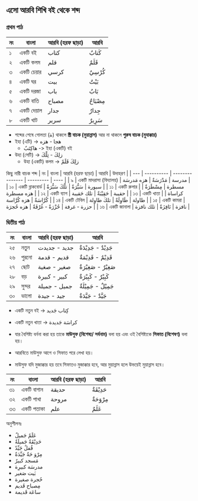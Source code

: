 ## এসো আরবি শিখি বই থেকে শব্দ

### প্রথম পাঠ

| নং  | বাংলা      | আরবি (হরফ ছাড়া) | আরবি      |
| --- | ---------- | --------------- | --------- |
| ১   | একটি বই    | كتاب            | كَتابٌ    |
| ২   | একটি কলম   | قلم             | قَلَمٌ    |
| ৩   | একটি চেয়ার | كرسي            | كُرْسِيٌ  |
| ৪   | একটি ঘর    | بيت             | بَيْتٌ    |
| ৫   | একটি দরজা  | باب             | بَابٌ     |
| ৬   | একটি বাতি  | مصباح           | مِصْبَاحٌ |
| ৭   | একটি দেয়াল | جدار            | جِدارٌ    |
| ৮   | একটি খাট   | سرير            | سَرِيرٌ   |

- শব্দের শেষে গোলতা (ة) থাকলে **স্ত্রী বাচক (মুয়ান্নাস)** আর না থাকলে **পুরুষ বাচক (মুযাক্কার)**
- ইহা (এটি) -> هجا - هزه
  - هاكِتَبٌ -> ইহা (একটি) বই
- উহা (সেটি) -> زلِكَ - تِلْكَ
  - উহা (একটি) কলম -> زلِكَ قَلَمٌ

কিছু নারী বাচক শব্দ
| নং | বাংলা | আরবি (হরফ ছাড়া) | আরবি | উদাহরণ |
| --- | ---------- | --------------- | --------- | ---- |
| ৯ | একটি মাদরাসা (বিদ্যালয়) | مدرسة | مَدْرَسَةٌ | هزه مَدرسَة |
| ১০ | একটি ব্লাকবোর্ড | سبورة | سَبُّرَةٌ | تلْكَ سَبُّرَةٌ |
| ১১ | একটি রুলার | مسطرة | مِسْطَرَةٌ | هزه مسطرة |
| ১২ | একটি ব্যাগ | حقيبة | حَقِيْبَةٌ | تلك حَقيبة |
| ১৩ | একটি খাতা | كراساة | كُرَّاسَةٌ | هزه كُرَّاسة |
| ১৪ | একটি টেবিল | طاولة | طَاوِلَةٌ | تلكَ طاوِلة |
| ১৫ | একটি কামরা | حزرة - غرفة | حُزْرَةٌ - غُرْفَةٌ | هزه حُجرَة |
| ১৬ | একটি জানালা | نافزة | نَافِزَةٌ | تلك نافزة |

### দ্বিতীয় পাঠ

| নং  | বাংলা  | আরবি (হরফ ছাড়া) | আরবি                  |
| --- | ------ | --------------- | --------------------- |
| ২৫  | নতুন   | جديد - جديدت    | جَدِيْدٌ - جَدِيْدَةٌ |
| ২৬  | পুরনো  | قديم - قدمة     | قَدِيْمٌ - قَدِيْمَةٌ |
| ২৭  | ছোট    | صغير - صغية     | صَغِيْرٌ - صَغِيْرَةٌ |
| ২৮  | বড়     | كبير - كبيرة    | كَبِيْرٌ - كَبِيْرَةٌ |
| ২৯  | সুন্দর | جميل - جميلة    | جَمِيْلٌ - جَمِيْلَةٌ |
| ৩০  | ভালো   | جيد - جيدة      | جَيَّدٌ - جَيَّدَةٌ   |

- একটি নতুন বই -> كِتاب جَديد
- একটি নতুন খাতা -> كراسَة جَديدة

- যার বৈশিষ্ট্য বর্ননা করা হয় তাকে **মাউসুফ (বিশেষ্য/ সর্বনাম)** বলা হয় এবং ওই বৈশিষ্ট্যকে **সিফাত (বিশেষণ)** বলা হয়।
- আরবিতে মাউসুফ আগে ও সিফাত পরে লেখা হয়।
- মাউসুফ যদি মুজাক্কার হয় তবে সিফাতও মুজাক্কার হবে, আর মুয়ান্নাস হলে উভয়েই মুয়ান্নাস হবে।

| নং  | বাংলা      | আরবি (হরফ ছাড়া) | আরবি       |
| --- | ---------- | --------------- | ---------- |
| ৩১  | একটি বাগান | حديقة           | حَدِيْقَةٌ |
| ৩২  | একটি পাখা  | مروحة           | مِرْوَحَةٌ |
| ৩৩  | একটি পতাকা | علم             | عَلَمٌ     |

অনুশীলনঃ

- عَلَمٌ جَميلٌ
- حَدِيْقَةٌ جَميلَةٌ
- قُفلٌ جَيِّدٌ
- مِرْوَ حَةٌ جَيِّدَةٌ
- مَسجد كبيرٌ
- مدرسَة كبيرِة
- بَيت صَغير
- حُجرة صغيرة
- مِصباح قَديم
- ساعَة قَديمة
